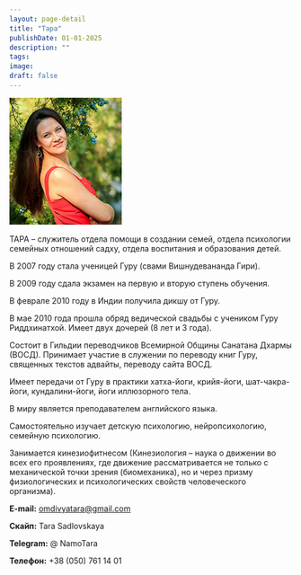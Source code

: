 ```yaml
---
layout: page-detail
title: "Тара"
publishDate: 01-01-2025
description: ""
tags:
image:
draft: false
---
```


![Тара](/upload/iblock/22b/22b09329f80a877163dd98d88e75438a.jpg "Тара") 

 ТАРА – служитель отдела помощи в создании семей, отдела психологии семейных отношений садху, отдела воспитания и образования детей.

 В 2007 году стала ученицей Гуру (свами Вишнудевананда Гири).

 В 2009 году сдала экзамен на первую и вторую ступень обучения.

 В феврале 2010 году в Индии получила дикшу от Гуру.

 В мае 2010 года прошла обряд ведической свадьбы с учеником Гуру Риддхинатхой. Имеет двух дочерей (8 лет и 3 года).

 Состоит в Гильдии переводчиков Всемирной Общины Санатана Дхармы (ВОСД). Принимает участие в служении по переводу книг Гуру, священных текстов адвайты, переводу сайта ВОСД.

 Имеет передачи от Гуру в практики хатха-йоги, крийя-йоги, шат-чакра-йоги, кундалини-йоги, йоги иллюзорного тела.

 В миру является преподавателем английского языка.

 Самостоятельно изучает детскую психологию, нейропсихологию, семейную психологию.

 Занимается кинезиофитнесом (Кинезиология – наука о движении во всех его проявлениях, где движение рассматривается не только с механической точки зрения (биомеханика), но и через призму физиологических и психологических свойств человеческого организма).

**E-mail:** omdivyatara@gmail.com

**Скайп:** Tara Sadlovskaya

**Telegram:** @ NamoTara

**Телефон:** +38 (050) 761 14 01
  
  
